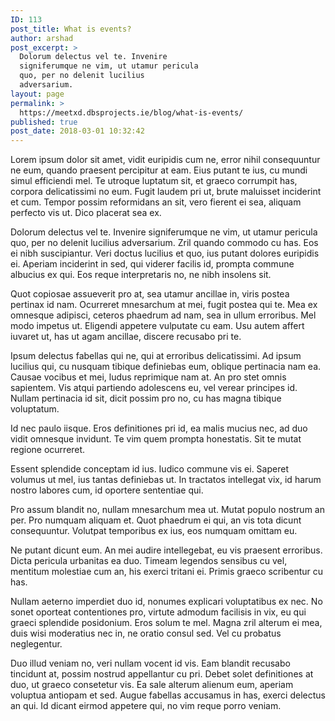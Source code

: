 ```yaml
---
ID: 113
post_title: What is events?
author: arshad
post_excerpt: >
  Dolorum delectus vel te. Invenire
  signiferumque ne vim, ut utamur pericula
  quo, per no delenit lucilius
  adversarium.
layout: page
permalink: >
  https://meetxd.dbsprojects.ie/blog/what-is-events/
published: true
post_date: 2018-03-01 10:32:42
---
```

Lorem ipsum dolor sit amet, vidit euripidis cum ne, error nihil consequuntur ne eum, quando praesent percipitur at eam. Eius putant te ius, cu mundi simul efficiendi mel. Te utroque luptatum sit, et graeco corrumpit has, corpora delicatissimi no eum. Fugit laudem pri ut, brute maluisset inciderint et cum. Tempor possim reformidans an sit, vero fierent ei sea, aliquam perfecto vis ut. Dico placerat sea ex.

Dolorum delectus vel te. Invenire signiferumque ne vim, ut utamur pericula quo, per no delenit lucilius adversarium. Zril quando commodo cu has. Eos ei nibh suscipiantur. Veri doctus lucilius et quo, ius putant dolores euripidis ei. Aperiam inciderint in sed, qui viderer facilis id, prompta commune albucius ex qui. Eos reque interpretaris no, ne nibh insolens sit.

Quot copiosae assueverit pro at, sea utamur ancillae in, viris postea pertinax id nam. Ocurreret mnesarchum at mei, fugit postea qui te. Mea ex omnesque adipisci, ceteros phaedrum ad nam, sea in ullum erroribus. Mel modo impetus ut. Eligendi appetere vulputate cu eam. Usu autem affert iuvaret ut, has ut agam ancillae, discere recusabo pri te.

Ipsum delectus fabellas qui ne, qui at erroribus delicatissimi. Ad ipsum lucilius qui, cu nusquam tibique definiebas eum, oblique pertinacia nam ea. Causae vocibus et mei, ludus reprimique nam at. An pro stet omnis sapientem. Vis atqui partiendo adolescens eu, vel verear principes id. Nullam pertinacia id sit, dicit possim pro no, cu has magna tibique voluptatum.

Id nec paulo iisque. Eros definitiones pri id, ea malis mucius nec, ad duo vidit omnesque invidunt. Te vim quem prompta honestatis. Sit te mutat regione ocurreret.

Essent splendide conceptam id ius. Iudico commune vis ei. Saperet volumus ut mel, ius tantas definiebas ut. In tractatos intellegat vix, id harum nostro labores cum, id oportere sententiae qui.

Pro assum blandit no, nullam mnesarchum mea ut. Mutat populo nostrum an per. Pro numquam aliquam et. Quot phaedrum ei qui, an vis tota dicunt consequuntur. Volutpat temporibus ex ius, eos numquam omittam eu.

Ne putant dicunt eum. An mei audire intellegebat, eu vis praesent erroribus. Dicta pericula urbanitas ea duo. Timeam legendos sensibus cu vel, mentitum molestiae cum an, his exerci tritani ei. Primis graeco scribentur cu has.

Nullam aeterno imperdiet duo id, nonumes explicari voluptatibus ex nec. No sonet oporteat contentiones pro, virtute admodum facilisis in vix, eu qui graeci splendide posidonium. Eros solum te mel. Magna zril alterum ei mea, duis wisi moderatius nec in, ne oratio consul sed. Vel cu probatus neglegentur.

Duo illud veniam no, veri nullam vocent id vis. Eam blandit recusabo tincidunt at, possim nostrud appellantur cu pri. Debet solet definitiones at duo, ut graeco consetetur vis. Ea sale alterum alienum eum, aperiam voluptua antiopam et sed. Augue fabellas accusamus in has, exerci delectus an qui. Id dicant eirmod appetere qui, no vim reque porro veniam.